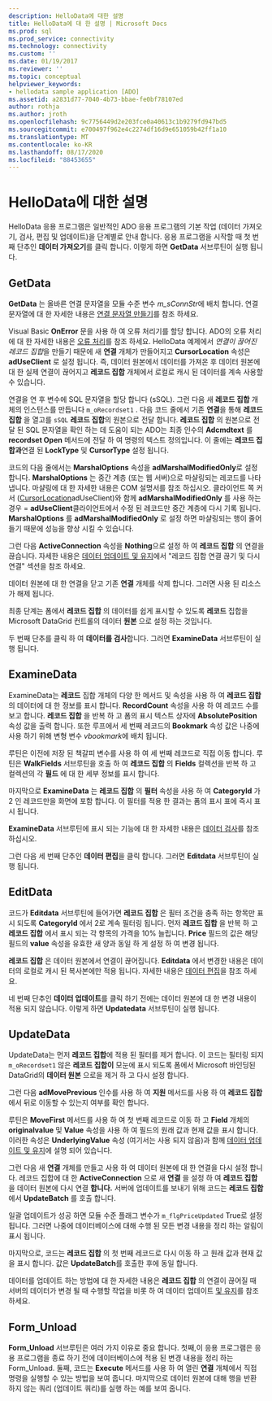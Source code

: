 ```yaml
---
description: HelloData에 대한 설명
title: HelloData에 대 한 설명 | Microsoft Docs
ms.prod: sql
ms.prod_service: connectivity
ms.technology: connectivity
ms.custom: ''
ms.date: 01/19/2017
ms.reviewer: ''
ms.topic: conceptual
helpviewer_keywords:
- hellodata sample application [ADO]
ms.assetid: a2831d77-7040-4b73-bbae-fe0bf78107ed
author: rothja
ms.author: jroth
ms.openlocfilehash: 9c7756449d2e203fce0a40613c1b9279fd947bd5
ms.sourcegitcommit: e700497f962e4c2274df16d9e651059b42ff1a10
ms.translationtype: MT
ms.contentlocale: ko-KR
ms.lasthandoff: 08/17/2020
ms.locfileid: "88453655"
---
```

# <a name="comments-on-hellodata"></a>HelloData에 대한 설명
HelloData 응용 프로그램은 일반적인 ADO 응용 프로그램의 기본 작업 (데이터 가져오기, 검사, 편집 및 업데이트)을 단계별로 안내 합니다. 응용 프로그램을 시작할 때 첫 번째 단추인 **데이터 가져오기**를 클릭 합니다. 이렇게 하면 **GetData** 서브루틴이 실행 됩니다.  
  
## <a name="getdata"></a>GetData  
 **GetData** 는 올바른 연결 문자열을 모듈 수준 변수 *m_sConnStr*에 배치 합니다. 연결 문자열에 대 한 자세한 내용은 [연결 문자열 만들기](../../../ado/guide/data/creating-a-connection-string.md)를 참조 하세요.  
  
 Visual Basic **OnError** 문을 사용 하 여 오류 처리기를 할당 합니다. ADO의 오류 처리에 대 한 자세한 내용은 [오류 처리](../../../ado/guide/data/error-handling.md)를 참조 하세요. HelloData 예제에서 *연결이 끊어진 레코드 집합*을 만들기 때문에 새 **연결** 개체가 만들어지고 **CursorLocation** 속성은 **adUseClient** 로 설정 됩니다. 즉, 데이터 원본에서 데이터를 가져온 후 데이터 원본에 대 한 실제 연결이 끊어지고 **레코드 집합** 개체에서 로컬로 캐시 된 데이터를 계속 사용할 수 있습니다.  
  
 연결을 연 후 변수에 SQL 문자열을 할당 합니다 (sSQL). 그런 다음 새 **레코드 집합** 개체의 인스턴스를 만듭니다 `m_oRecordset1` . 다음 코드 줄에서 기존 **연결**을 통해 **레코드 집합** 을 열고를 `sSQL` **레코드 집합**의 원본으로 전달 합니다. **레코드 집합** 의 원본으로 전달 된 SQL 문자열을 확인 하는 데 도움이 되는 ADO는 최종 인수의 **Adcmdtext** 를 **recordset Open** 메서드에 전달 하 여 명령의 텍스트 정의입니다. 이 줄에는 **레코드 집합과**연결 된 **LockType** 및 **CursorType** 설정 됩니다.  
  
 코드의 다음 줄에서는 **MarshalOptions** 속성을 **adMarshalModifiedOnly**로 설정 합니다. **MarshalOptions** 는 중간 계층 (또는 웹 서버)으로 마샬링되는 레코드를 나타냅니다. 마샬링에 대 한 자세한 내용은 COM 설명서를 참조 하십시오. 클라이언트 쪽 커서 ([CursorLocation](../../../ado/reference/ado-api/cursorlocation-property-ado.md)adUseClient)와 함께 **adMarshalModifiedOnly** 를 사용 하는 경우  =  **adUseClient**클라이언트에서 수정 된 레코드만 중간 계층에 다시 기록 됩니다. **MarshalOptions** 를 **adMarshalModifiedOnly** 로 설정 하면 마샬링되는 행이 줄어들기 때문에 성능을 향상 시킬 수 있습니다.  
  
 그런 다음 **ActiveConnection** 속성을 **Nothing**으로 설정 하 여 **레코드 집합** 의 연결을 끊습니다. 자세한 내용은 [데이터 업데이트 및 유지](../../../ado/guide/data/updating-and-persisting-data.md)에서 "레코드 집합 연결 끊기 및 다시 연결" 섹션을 참조 하세요.  
  
 데이터 원본에 대 한 연결을 닫고 기존 **연결** 개체를 삭제 합니다. 그러면 사용 된 리소스가 해제 됩니다.  
  
 최종 단계는 폼에서 **레코드 집합** 의 데이터를 쉽게 표시할 수 있도록 **레코드** 집합을 Microsoft DataGrid 컨트롤의 데이터 **원본** 으로 설정 하는 것입니다.  
  
 두 번째 단추를 클릭 하 여 **데이터를 검사**합니다. 그러면 **ExamineData** 서브루틴이 실행 됩니다.  
  
## <a name="examinedata"></a>ExamineData  
 ExamineData는 **레코드** 집합 개체의 다양 한 메서드 및 속성을 사용 하 여 **레코드 집합**의 데이터에 대 한 정보를 표시 합니다. **RecordCount** 속성을 사용 하 여 레코드 수를 보고 합니다. **레코드 집합** 을 반복 하 고 폼의 표시 텍스트 상자에 **AbsolutePosition** 속성 값을 출력 합니다. 또한 루프에서 세 번째 레코드의 **Bookmark** 속성 값은 나중에 사용 하기 위해 변형 변수 *vbookmark*에 배치 됩니다.  
  
 루틴은 이전에 저장 된 책갈피 변수를 사용 하 여 세 번째 레코드로 직접 이동 합니다. 루틴은 **WalkFields** 서브루틴을 호출 하 여 **레코드 집합** 의 **Fields** 컬렉션을 반복 하 고 컬렉션의 각 **필드** 에 대 한 세부 정보를 표시 합니다.  
  
 마지막으로 **ExamineData** 는 **레코드 집합** 의 **필터** 속성을 사용 하 여 **CategoryId** 가 2 인 레코드만을 화면에 포함 합니다. 이 필터를 적용 한 결과는 폼의 표시 표에 즉시 표시 됩니다.  
  
 **ExamineData** 서브루틴에 표시 되는 기능에 대 한 자세한 내용은 [데이터 검사](../../../ado/guide/data/examining-data.md)를 참조 하십시오.  
  
 그런 다음 세 번째 단추인 **데이터 편집**을 클릭 합니다. 그러면 **Editdata** 서브루틴이 실행 됩니다.  
  
## <a name="editdata"></a>EditData  
 코드가 **Editdata** 서브루틴에 들어가면 **레코드 집합** 은 필터 조건을 충족 하는 항목만 표시 되도록 **CategoryId** 에서 2로 계속 필터링 됩니다. 먼저 **레코드 집합** 을 반복 하 고 **레코드 집합** 에서 표시 되는 각 항목의 가격을 10% 늘립니다. **Price** 필드의 값은 해당 필드의 **value** 속성을 유효한 새 양과 동일 하 게 설정 하 여 변경 됩니다.  
  
 **레코드 집합** 은 데이터 원본에서 연결이 끊어집니다. **Editdata** 에서 변경한 내용은 데이터의 로컬로 캐시 된 복사본에만 적용 됩니다. 자세한 내용은 [데이터 편집](../../../ado/guide/data/editing-data.md)을 참조 하세요.  
  
 네 번째 단추인 **데이터 업데이트**를 클릭 하기 전에는 데이터 원본에 대 한 변경 내용이 적용 되지 않습니다. 이렇게 하면 **Updatedata** 서브루틴이 실행 됩니다.  
  
## <a name="updatedata"></a>UpdateData  
 UpdateData는 먼저 **레코드 집합**에 적용 된 필터를 제거 합니다. 이 코드는 필터링 되지 `m_oRecordset1` 않은 **레코드 집합이** 모눈에 표시 되도록 폼에서 Microsoft 바인딩된 DataGrid의 **데이터 원본** 으로을 제거 하 고 다시 설정 합니다.  
  
 그런 다음 **adMovePrevious** 인수를 사용 하 여 **지원** 메서드를 사용 하 여 **레코드 집합** 에서 뒤로 이동할 수 있는지 여부를 확인 합니다.  
  
 루틴은 **MoveFirst** 메서드를 사용 하 여 첫 번째 레코드로 이동 하 고 **Field** 개체의 **originalvalue** 및 **Value** 속성을 사용 하 여 필드의 원래 값과 현재 값을 표시 합니다. 이러한 속성은 **UnderlyingValue** 속성 (여기서는 사용 되지 않음)과 함께 [데이터 업데이트 및 유지](../../../ado/guide/data/updating-and-persisting-data.md)에 설명 되어 있습니다.  
  
 그런 다음 새 **연결** 개체를 만들고 사용 하 여 데이터 원본에 대 한 연결을 다시 설정 합니다. 레코드 집합에 대 한 **ActiveConnection** 으로 새 **연결** 을 설정 하 여 **레코드 집합** 을 데이터 원본에 다시 연결 **합니다.** 서버에 업데이트를 보내기 위해 코드는 **레코드 집합**에서 **UpdateBatch** 를 호출 합니다.  
  
 일괄 업데이트가 성공 하면 모듈 수준 플래그 변수가 `m_flgPriceUpdated` True로 설정 됩니다. 그러면 나중에 데이터베이스에 대해 수행 된 모든 변경 내용을 정리 하는 알림이 표시 됩니다.  
  
 마지막으로, 코드는 **레코드 집합** 의 첫 번째 레코드로 다시 이동 하 고 원래 값과 현재 값을 표시 합니다. 값은 **UpdateBatch**를 호출한 후에 동일 합니다.  
  
 데이터를 업데이트 하는 방법에 대 한 자세한 내용은 **레코드 집합** 의 연결이 끊어질 때 서버의 데이터가 변경 될 때 수행할 작업을 비롯 하 여 데이터 업데이트 [및 유지](../../../ado/guide/data/updating-and-persisting-data.md)를 참조 하세요.  
  
## <a name="form_unload"></a>Form_Unload  
 **Form_Unload** 서브루틴은 여러 가지 이유로 중요 합니다. 첫째,이 응용 프로그램은 응용 프로그램을 종료 하기 전에 데이터베이스에 적용 된 변경 내용을 정리 하는 Form_Unload. 둘째, 코드는 **Execute** 메서드를 사용 하 여 열린 **연결** 개체에서 직접 명령을 실행할 수 있는 방법을 보여 줍니다. 마지막으로 데이터 원본에 대해 행을 반환 하지 않는 쿼리 (업데이트 쿼리)를 실행 하는 예를 보여 줍니다.
